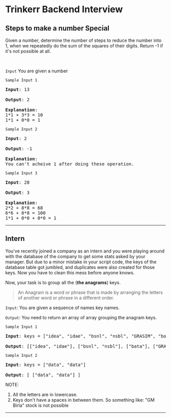 # Trinkerr Backend Interview

## Steps to make a number Special

Given a number, determine the number of steps to reduce the number into 1,  when we repeatedly do the sum of the squares of their digits. Return -1 if it's not possible at all. 

<br>

`Input`
You are given a number

`Sample Input 1`

<pre>
<b>Input</b>: 13

<b>Output</b>: 2

<b>Explanation</b>: 
1*1 + 3*3 = 10
1*1 + 0*0 = 1
</pre>


`Sample Input 2`

<pre>
<b>Input</b>: 2

<b>Output</b>: -1

<b>Explanation</b>: 
You can't acheive 1 after doing these operation.
</pre>


`Sample Input 3`

<pre>
<b>Input</b>: 28

<b>Output</b>: 3

<b>Explanation</b>: 
2*2 + 8*8 = 68
6*6 + 8*8 = 100
1*1 + 0*0 + 0*0 = 1
</pre>

---

## Intern

You've recently joined a company as an intern and you were playing around with the database of the company to get some stats asked by your manager. But due to a minor mistake in your script code, the keys of the database table got jumbled, and duplicates were also created for those keys. Now you have to clean this mess before anyone knows.

Now, your task is to group all the (<b>the anagrams</b>) keys.

<p>
<blockquote>
An Anagram is a word or phrase that is made by arranging the letters of another word or phrase in a different order.
</blockquote>
</p>

`Input`:
You are given a sequence of names key names.


`Output`:
You need to return an array of array grouping the anagram keys.


`Sample Input 1`

<pre>
<b>Input</b>: keys = ["idea", "idae", "bsnl", "nsbl", "GRASIM", "bata"]

<b>Output</b>: [["idea", "idae"], ["bsnl", "nsbl"], ["bata"], ["GRASIM"]]
</pre>

`Sample Input 2`

<pre>
<b>Input</b>: keys = ["data", "data"]

<b>Output</b>: [ ["data", "data"] ]
</pre>



NOTE: 
1. All the letters are in lowercase. 
2. Keys don't have a spaces in between them. So something like: 
	"GM Birla" stock is not possible
---
